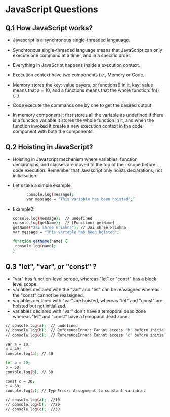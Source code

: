 # JavaScript Questions

## Q.1 How JavaScript works?

- Javascript is a synchronous single-threaded langauage.

- Synchronous single-threaded language means that JavaScript can only execute one command at a time , and in a specific order.

- Everything in JavaScript happens inside a execution context.

- Execution context have two components i.e., Memory or Code.

- Memory stores the key: value payers, or functions() in it, kay: value means that a = 10, and a functions means that the whole function: fn(){..}

- Code execute the commands one by one to get the desired output.

- In memory component it first stores all the variable as undefined if there is a function variable it stores the whole function in it, and when the function invoked it create a new execution context in the code component with both the components.

## Q.2 Hoisting in JavaScript?

- Hoisting in Javascript mechenism where variables, function declarations, and classes are moved to the top of their scope before code execution. Remember that Javascript only hoists declarations, not initialsation.

- Let's take a simple example:

  ```bash
        console.log(message);
        var message = "This variable has been hoisted";`

  ```

- Example2:

  ```bash
  console.log(message);  // undefined
  console.log(getName);  // [Function: getName]
  getName("Jai shree krishna"); // Jai shree krishna
  var message = "This variable has been hoisted";

  function getName(name) {
   console.log(name);
  }
  ```

## Q.3 "let", "var", or "const" ?

- "var" has function-level scrope, whereas "let" or "const" has a block level scope.
- variables declared with the "var" and "let" can be reassigned whereas the "const" cannot be reassigned.
- variables declared with "var" are hoisted, whereas "let" and "const" are hoisted but not initialized.
- variables declared with "var" don't have a temoporal dead zone whereas "let" and "const" have a temoparal dead zone.

```bash
// console.log(a);  // undefined
// console.log(b);  // ReferenceError: Cannot access 'b' before initialization
// console.log(c);  // ReferenceError: Cannot access 'c' before initialization

var a = 10;
a = 40;
console.log(a); // 40

let b = 20;
b = 50;
console.log(b); // 50

const c = 30;
c = 60;
console.log(c); // TypeError: Assignment to constant variable.

// console.log(a);  //10
// console.log(b);  //20
// console.log(c);  //30
```
